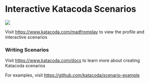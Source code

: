 # Interactive Katacoda Scenarios

[![](http://shields.katacoda.com/katacoda/madfromplay/count.svg)](https://www.katacoda.com/madfromplay "Get your profile on Katacoda.com")

Visit https://www.katacoda.com/madfromplay to view the profile and interactive scenarios

### Writing Scenarios
Visit https://www.katacoda.com/docs to learn more about creating Katacoda scenarios

For examples, visit https://github.com/katacoda/scenario-example
